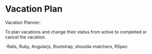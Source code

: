 # Vacation Plan

Vacation Planner:

To plan vacations and change their status from active to completed or cancel the vacation.




-Rails, Ruby, Angularjs, Bootstrap, shoulda-matchers, RSpec